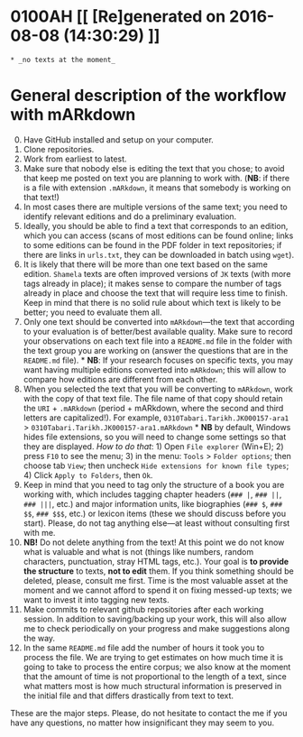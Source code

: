 # 0100AH [[ [Re]generated on 2016-08-08 (14:30:29) ]]

    * _no texts at the moment_


# General description of the workflow with mARkdown

0. Have GitHub installed and setup on your computer.
1. Clone repositories.
2. Work from earliest to latest.
3. Make sure that nobody else is editing the text that you chose; to avoid that keep me posted on text you are planning to work with. (**NB**: if there is a file with extension `.mARkdown`, it means that somebody is working on that text!)
4. In most cases there are multiple versions of the same text; you need to identify relevant editions and do a preliminary evaluation.
5. Ideally,  you should be able to find a text that corresponds to an edition,  which you can access (scans of most editions can be found online; links to some editions can be found in the PDF folder in text repositories; if there are links in `urls.txt`, they can be downloaded in batch using `wget`). 
6. It is likely that there will be more than one text based on the same edition. `Shamela` texts are often improved versions of `JK` texts (with more tags already in place);  it makes sense to compare the number of tags already in place and choose the text that will require less time to finish. Keep in mind that there is no solid rule about which text is likely to be better; you need to evaluate them all.
7. Only one text should be converted into `mARkdown`—the text that according to your evaluation is of better/best available quality. Make sure to record your observations on each text file into a `README.md` file in the folder with the text group you are working on (answer the questions that are in the `README.md` file).
 		* **NB**: If your research focuses on specific texts, you may want having multiple editions converted into `mARkdown`; this will allow to compare how editions are different from each other.
8. When you selected the text that you will be converting to `mARkdown`, work with the copy of that text file. The file name of that copy should retain the `URI` + `.mARkdown` (period + mARkdown,  where the second and third letters are capitalized!). For example, `0310Tabari.Tarikh.JK000157-ara1` > `0310Tabari.Tarikh.JK000157-ara1.mARkdown`
		* **NB** by default, Windows hides file extensions, so you will need to change some settings so that they are displayed. *How to do that*: 1) Open `File explorer` (Win+E); 2) press `F10` to see the menu; 3) in the menu: `Tools` > `Folder options`; then choose tab `View`; then uncheck `Hide extensions for known file types`; 4) Click `Apply to Folders`, then `Ok`.
9. Keep in mind that you need to tag only the structure of a book you are working with,  which includes tagging chapter headers (`### |`, `### ||`, `### |||`, etc.) and major information units, like biographies (`### $`, `### $$`, `### $$$`, etc.) or lexicon items (these we should discuss before you start). Please, do not tag anything else—at least without consulting first with me.
10. **NB!** Do not delete anything from the text! At this point we do not know what is valuable and what is not (things like numbers, random characters, punctuation, stray HTML tags, etc.). Your goal is **to provide the structure** to texts, **not to edit** them. If you think something should be deleted, please, consult me first. Time is the most valuable asset at the moment and we cannot afford to spend it on fixing messed-up texts; we want to invest it into tagging new texts.
10. Make commits to relevant github repositories after each working session. In addition to saving/backing up your work, this will also allow me to check periodically on your progress and make suggestions along the way.
11. In the same `README.md` file add the number of hours it took you to process the file. We are trying to get estimates on how much time it is going to take to process the entire corpus; we also know at the moment that the amount of time is not proportional to the length of a text, since what matters most is how much structural information is preserved in the initial file and that differs drastically from text to text.

These are the major steps.  Please, do not hesitate to contact the me if you have any questions, no matter how insignificant they may seem to you.

